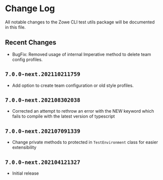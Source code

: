 # Change Log

All notable changes to the Zowe CLI test utils package will be documented in this file.

## Recent Changes

- BugFix: Removed usage of internal Imperative method to delete team config profiles.

## `7.0.0-next.202110211759`

- Add option to create team configuration or old style profiles.

## `7.0.0-next.202108302038`

- Corrected an attempt to rethrow an error with the NEW keyword which fails to compile with the latest version of typescript

## `7.0.0-next.202107091339`

- Change private methods to protected in `TestEnvironment` class for easier extensibility

## `7.0.0-next.202104121327`

- Initial release
